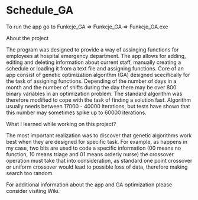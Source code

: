 # Schedule_GA

To run the app go to Funkcje_GA => Funkcje_GA => Funkcje_GA.exe

About the project

The program was designed to provide a way of assinging functions for employees at hospital emergency department. The app allows for adding, editing and deleting information about current staff, manually creating a schedule or loading it from a text file and assigning functions. Core of an app consist of genetic optimization algorithm (GA) designed scecifically for the task of assigning functions. Depending of the number of days in a month and the number of shifts during the day there may be over 800 binary variables in an optimization problem. The standard algorithm was therefore modified to cope with the task of finding a solution fast. Algorithm usually needs between 17000 - 40000 iterations, but tests have shown that this number may sometimes spike up to 60000 iterations.

What I learned while working on this project?

The most important realization was to discover that genetic algorithms work best when they are designed for specific task. For example, as happens in my case, two bits are used to code a specific information (00 means no function, 10 means triage and 01 means orderly nurse) the crossover operation must take that into consideration, as standard one point crossover or uniform crossover would lead to possible loss of data, therefore making search too random.

For additional information about the app and GA optimization please consider visiting Wiki.

